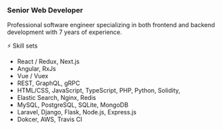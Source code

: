 ### Senior Web Developer

Professional software engineer specializing in both frontend and backend development with 7 years of experience.

⚡ Skill sets
- React / Redux, Next.js
- Angular, RxJs
- Vue / Vuex
- REST, GraphQL, gRPC
- HTML/CSS, JavaScript, TypeScript, PHP, Python, Solidity,
- Elastic Search, Nginx, Redis
- MySQL, PostgreSQL, SQLite, MongoDB
- Laravel, Django, Flask, Node.js, Express.js
- Dokcer, AWS, Travis CI
